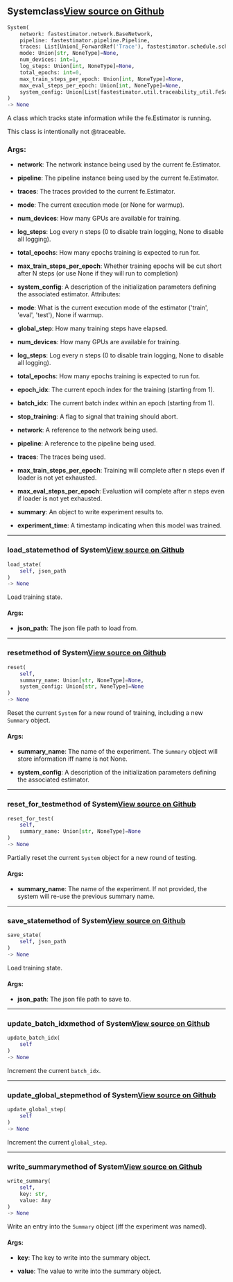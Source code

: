 ## System<span class="tag">class</span><a class="sourcelink" href=https://github.com/fastestimator/fastestimator/blob/r1.1/fastestimator/summary/system.py/#L31-L189>View source on Github</a>
```python
System(
	network: fastestimator.network.BaseNetwork,
	pipeline: fastestimator.pipeline.Pipeline,
	traces: List[Union[_ForwardRef('Trace'), fastestimator.schedule.schedule.Scheduler[_ForwardRef('Trace')]]],
	mode: Union[str, NoneType]=None,
	num_devices: int=1,
	log_steps: Union[int, NoneType]=None,
	total_epochs: int=0,
	max_train_steps_per_epoch: Union[int, NoneType]=None,
	max_eval_steps_per_epoch: Union[int, NoneType]=None,
	system_config: Union[List[fastestimator.util.traceability_util.FeSummaryTable], NoneType]=None
)
-> None
```
A class which tracks state information while the fe.Estimator is running.

This class is intentionally not @traceable.


<h3>Args:</h3>


* **network**: The network instance being used by the current fe.Estimator.

* **pipeline**: The pipeline instance being used by the current fe.Estimator.

* **traces**: The traces provided to the current fe.Estimator.

* **mode**: The current execution mode (or None for warmup).

* **num_devices**: How many GPUs are available for training.

* **log_steps**: Log every n steps (0 to disable train logging, None to disable all logging).

* **total_epochs**: How many epochs training is expected to run for.

* **max_train_steps_per_epoch**: Whether training epochs will be cut short after N steps (or use None if they will run to completion)

* **system_config**: A description of the initialization parameters defining the associated estimator. Attributes:

* **mode**: What is the current execution mode of the estimator ('train', 'eval', 'test'), None if warmup.

* **global_step**: How many training steps have elapsed.

* **num_devices**: How many GPUs are available for training.

* **log_steps**: Log every n steps (0 to disable train logging, None to disable all logging).

* **total_epochs**: How many epochs training is expected to run for.

* **epoch_idx**: The current epoch index for the training (starting from 1).

* **batch_idx**: The current batch index within an epoch (starting from 1).

* **stop_training**: A flag to signal that training should abort.

* **network**: A reference to the network being used.

* **pipeline**: A reference to the pipeline being used.

* **traces**: The traces being used.

* **max_train_steps_per_epoch**: Training will complete after n steps even if loader is not yet exhausted.

* **max_eval_steps_per_epoch**: Evaluation will complete after n steps even if loader is not yet exhausted.

* **summary**: An object to write experiment results to.

* **experiment_time**: A timestamp indicating when this model was trained.

---

### load_state<span class="tag">method of System</span><a class="sourcelink" href=https://github.com/fastestimator/fastestimator/blob/r1.1/fastestimator/summary/system.py/#L115-L124>View source on Github</a>
```python
load_state(
	self, json_path
)
-> None
```
Load training state.


<h4>Args:</h4>


* **json_path**: The json file path to load from.

---

### reset<span class="tag">method of System</span><a class="sourcelink" href=https://github.com/fastestimator/fastestimator/blob/r1.1/fastestimator/summary/system.py/#L153-L165>View source on Github</a>
```python
reset(
	self,
	summary_name: Union[str, NoneType]=None,
	system_config: Union[str, NoneType]=None
)
-> None
```
Reset the current `System` for a new round of training, including a new `Summary` object.


<h4>Args:</h4>


* **summary_name**: The name of the experiment. The `Summary` object will store information iff name is not None.

* **system_config**: A description of the initialization parameters defining the associated estimator.

---

### reset_for_test<span class="tag">method of System</span><a class="sourcelink" href=https://github.com/fastestimator/fastestimator/blob/r1.1/fastestimator/summary/system.py/#L167-L179>View source on Github</a>
```python
reset_for_test(
	self,
	summary_name: Union[str, NoneType]=None
)
-> None
```
Partially reset the current `System` object for a new round of testing.


<h4>Args:</h4>


* **summary_name**: The name of the experiment. If not provided, the system will re-use the previous summary name.

---

### save_state<span class="tag">method of System</span><a class="sourcelink" href=https://github.com/fastestimator/fastestimator/blob/r1.1/fastestimator/summary/system.py/#L126-L135>View source on Github</a>
```python
save_state(
	self, json_path
)
-> None
```
Load training state.


<h4>Args:</h4>


* **json_path**: The json file path to save to.

---

### update_batch_idx<span class="tag">method of System</span><a class="sourcelink" href=https://github.com/fastestimator/fastestimator/blob/r1.1/fastestimator/summary/system.py/#L145-L151>View source on Github</a>
```python
update_batch_idx(
	self
)
-> None
```
Increment the current `batch_idx`.
        

---

### update_global_step<span class="tag">method of System</span><a class="sourcelink" href=https://github.com/fastestimator/fastestimator/blob/r1.1/fastestimator/summary/system.py/#L137-L143>View source on Github</a>
```python
update_global_step(
	self
)
-> None
```
Increment the current `global_step`.
        

---

### write_summary<span class="tag">method of System</span><a class="sourcelink" href=https://github.com/fastestimator/fastestimator/blob/r1.1/fastestimator/summary/system.py/#L181-L189>View source on Github</a>
```python
write_summary(
	self,
	key: str,
	value: Any
)
-> None
```
Write an entry into the `Summary` object (iff the experiment was named).


<h4>Args:</h4>


* **key**: The key to write into the summary object.

* **value**: The value to write into the summary object.

